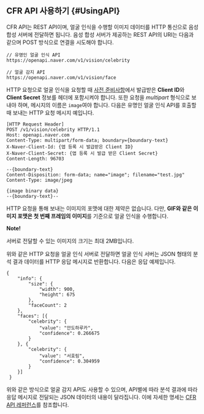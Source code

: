 ## CFR API 사용하기 {#UsingAPI}

CFR API는 REST API이며, 얼굴 인식을 수행할 이미지 데이터를 HTTP 통신으로 음성 합성 서버에 전달하면 됩니다. 음성 합성 서버가 제공하는 REST API의 URI는 다음과 같으며 POST 방식으로 연결을 시도해야 합니다.

```
// 유명인 얼굴 인식 API
https://openapi.naver.com/v1/vision/celebrity

// 얼굴 감지 API
https://openapi.naver.com/v1/vision/face
```


HTTP 요청으로 얼굴 인식을 요청할 때 [사전 준비사항](#Preparation)에서 발급받은 **Client ID**와 **Client Secret** 정보를 헤더에 포함시켜야 합니다. 또한 요청을 *multipart* 형식으로 보내야 하며, 메시지의 이름은 `image`여야 합니다. 다음은 유명인 얼굴 인식 API를 호출할 때 보내는 HTTP 요청 메시지 예입니다.

```
[HTTP Request Header]
POST /v1/vision/celebrity HTTP/1.1
Host: openapi.naver.com
Content-Type: multipart/form-data; boundary={boundary-text}
X-Naver-Client-Id: {앱 등록 시 발급받은 Client ID}
X-Naver-Client-Secret: {앱 등록 시 발급 받은 Client Secret}
Content-Length: 96703

--{boundary-text}
Content-Disposition: form-data; name="image"; filename="test.jpg"
Content-Type: image/jpeg

{image binary data}
--{boundary-text}--
```

HTTP 요청을 통해 보내는 이미지의 포맷에 대한 제약은 없습니다. 다만, **GIF와 같은 이미지 포맷은 첫 번째 프레임의 이미지**를 기준으로 얼굴 인식을 수행합니다.

<div class="note">
  <p><strong>Note!</strong></p>
  <p>서버로 전달할 수 있는 이미지의 크기는 최대 2MB입니다.</p>
</div>

위와 같은 HTTP 요청을 얼굴 인식 서버로 전달하면 얼굴 인식 서버는 JSON 형태의 분석 결과 데이터를 HTTP 응답 메시지로 반환합니다. 다음은 응답 예제입니다.

```
{
 	"info": {
 		"size": {
 			"width": 900,
 			"height": 675
 		},
 		"faceCount": 2
 	},
 	"faces": [{
 		"celebrity": {
 			"value": "안도하루카",
 			"confidence": 0.266675
 		}
 	}, {
 		"celebrity": {
 			"value": "서효림",
 			"confidence": 0.304959
 		}
 	}]
 }
```

위와 같은 방식으로 얼굴 감지 API도 사용할 수 있으며, API별에 따라 분석 결과에 따라 응답 메시지로 전달되는 JSON 데이터의 내용이 달라집니다. 이에 자세한 명세는 [CFR API 레퍼런스](#APIReference)를 참조합니다.

